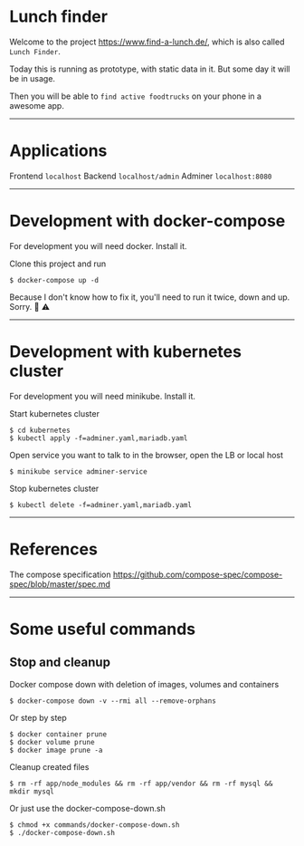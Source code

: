 # Lunch finder
Welcome to the project https://www.find-a-lunch.de/, which is also called `Lunch Finder`. 

Today this is running as prototype, with static data in it. But some day it will be in usage.

Then you will be able to `find active foodtrucks` on your phone in a awesome app.

---
# Applications
Frontend `localhost`
Backend `localhost/admin`
Adminer `localhost:8080`

---
# Development with docker-compose
For development you will need docker. Install it.

Clone this project and run
```
$ docker-compose up -d
```

Because I don't know how to fix it, you'll need to run it twice, down and up. Sorry. :imp: :warning:

---
# Development with kubernetes cluster
For development you will need minikube. Install it.

Start kubernetes cluster
```
$ cd kubernetes
$ kubectl apply -f=adminer.yaml,mariadb.yaml
```

Open service you want to talk to in the browser, open the LB or local host
```
$ minikube service adminer-service
```

Stop kubernetes cluster
```
$ kubectl delete -f=adminer.yaml,mariadb.yaml
```

---
# References
The compose specification https://github.com/compose-spec/compose-spec/blob/master/spec.md

---
# Some useful commands

## Stop and cleanup

Docker compose down with deletion of images, volumes and containers
```
$ docker-compose down -v --rmi all --remove-orphans
```

Or step by step
```
$ docker container prune 
$ docker volume prune
$ docker image prune -a
```

Cleanup created files
```
$ rm -rf app/node_modules && rm -rf app/vendor && rm -rf mysql && mkdir mysql
```

Or just use the docker-compose-down.sh
```
$ chmod +x commands/docker-compose-down.sh
$ ./docker-compose-down.sh
```